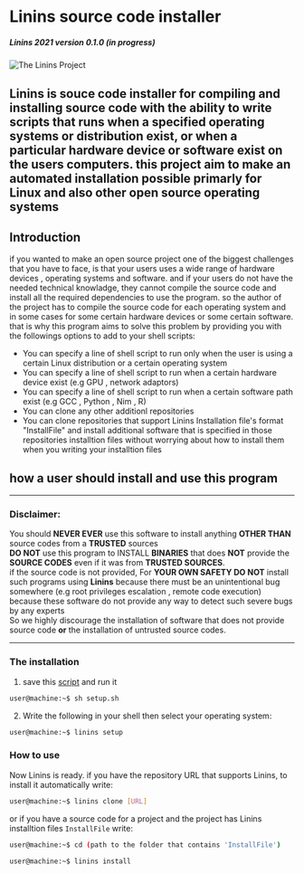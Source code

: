 # Linins source code installer
##### Linins 2021 version 0.1.0 (in progress)

![The Linins Project](https://raw.githubusercontent.com/Hussein-L-AlMadhachi/Linins/main/Linins_logo.png)

Linins is souce code installer for compiling and installing source code with the ability to write scripts that runs when a specified operating systems or distribution exist, or when a particular hardware device or software exist on the users computers. this project aim to make an automated installation possible primarly for Linux and also other open source operating systems
---


## Introduction

if you wanted to make an open source project one of the biggest challenges that you have to face, is that your users uses a wide range of hardware devices , operating systems and software. and if your users do not have the needed technical knowladge, they cannot compile the source code and install all the required dependencies to use the program. so the author of the project has to compile the source code for each operating system and in some cases for some certain hardware devices or some certain software. that is why this program aims to solve this problem by providing you with the followings options to add to your shell scripts:


* You can specify a line of shell script to run only when the user is using a certain Linux distribution or a certain operating system
* You can specify a line of shell script to run when a certain hardware device exist (e.g GPU , network adaptors)
* You can specify a line of shell script to run when a certain software path exist (e.g GCC , Python , Nim , R)
* You can clone any other additionl repositories
* You can clone repositories that support Linins Installation file's format "InstallFile" and install additional software that is specified in those repositories installtion files without worrying about how to install them when you writing your installtion files

## how a user should install and use this program

___
### Disclaimer:
You should **NEVER EVER** use this software to install anything **OTHER THAN** source codes from a **TRUSTED** sources  
**DO NOT** use this program to INSTALL **BINARIES** that does **NOT** provide the **SOURCE CODES** even if it was from **TRUSTED SOURCES**.  
if the source code is not provided, For **YOUR OWN SAFETY DO NOT** install such programs using **Linins** because there must be an unintentional bug somewhere (e.g root privileges escalation , remote code execution) because these software do not provide any way to detect such severe bugs by any experts  
So we highly discourage the installation of software that does not provide source code **or** the installation of untrusted source codes.
___

### The installation

1. save this [script](https://raw.githubusercontent.com/Hussein-L-AlMadhachi/Linins/main/setup.sh) and run it
``` bash
user@machine:~$ sh setup.sh
```

2. Write the following in your shell then select your operating system:

``` bash
user@machine:~$ linins setup
```
### How to use

Now Linins is ready. if you have the repository URL that supports Linins, to install it automatically write:

``` bash
user@machine:~$ linins clone [URL]
```

or if you have a source code for a project and the project has Linins installtion files `InstallFile` write:

``` bash
user@machine:~$ cd (path to the folder that contains 'InstallFile')

```

``` bash
user@machine:~$ linins install
```
